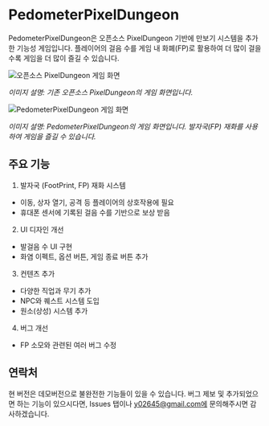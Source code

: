# PedometerPixelDungeon
PedometerPixelDungeon은 오픈소스 PixelDungeon 기반에 만보기 시스템을 추가한 기능성 게임입니다. 플레이어의 걸음 수를 게임 내 화폐(FP)로 활용하여 더 많이 걸을수록 게임을 더 많이 즐길 수 있습니다.

![오픈소스 PixelDungeon 게임 화면](https://github.com/gagip/Pedometer-Pixel-Dungeon/assets/27941099/684f81da-29ab-4940-91a7-ada12221dfd0)

*이미지 설명: 기존 오픈소스 PixelDungeon의 게임 화면입니다.*


![PedometerPixelDungeon 게임 화면](https://github.com/gagip/Pedometer-Pixel-Dungeon/assets/27941099/1b706151-3050-4765-b18a-68b83353e61a)

*이미지 설명: PedometerPixelDungeon의 게임 화면입니다. 발자국(FP) 재화를 사용하여 게임을 즐길 수 있습니다.*

## 주요 기능
1. 발자국 (FootPrint, FP) 재화 시스템
- 이동, 상자 열기, 공격 등 플레이어의 상호작용에 필요
- 휴대폰 센서에 기록된 걸음 수를 기반으로 보상 받음
2. UI 디자인 개선
- 발걸음 수 UI 구현
- 화염 이펙트, 옵션 버튼, 게임 종료 버튼 추가
3. 컨텐츠 추가
- 다양한 직업과 무기 추가
- NPC와 퀘스트 시스템 도입
- 원소(상성) 시스템 추가
4. 버그 개선
- FP 소모와 관련된 여러 버그 수정

## 연락처
현 버전은 데모버전으로 불완전한 기능들이 있을 수 있습니다. 버그 제보 및 추가되었으면 하는 기능이 있으시다면, Issues 탭이나 y02645@gmail.com에 문의해주시면 감사하겠습니다.

